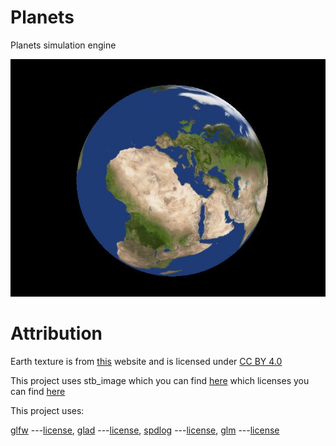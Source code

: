 # Planets
Planets simulation engine

![Image of a planet](images/Planets.jpg)

# Attribution

Earth texture is from [this](https://www.solarsystemscope.com/textures/) website and is licensed under [CC BY 4.0](https://creativecommons.org/licenses/by/4.0/)

This project uses stb_image which you can find [here](https://github.com/nothings/stb) which licenses you can find [here](https://github.com/nothings/stb/blob/master/LICENSE)

This project uses:

[glfw](https://www.glfw.org/)               ---[license](https://github.com/glfw/glfw/blob/master/LICENSE.md),
[glad](https://glad.dav1d.de/)              ---[license](https://github.com/Dav1dde/glad/blob/glad2/LICENSE),
[spdlog](https://github.com/gabime/spdlog)  ---[license](https://github.com/gabime/spdlog/blob/v1.x/LICENSE),
[glm](https://github.com/g-truc/glm)        ---[license](https://github.com/g-truc/glm/blob/master/copying.txt)
